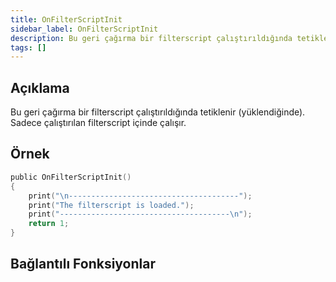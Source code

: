 ```yaml
---
title: OnFilterScriptInit
sidebar_label: OnFilterScriptInit
description: Bu geri çağırma bir filterscript çalıştırıldığında tetiklenir (yüklendiğinde).
tags: []
---
```


## Açıklama

Bu geri çağırma bir filterscript çalıştırıldığında tetiklenir (yüklendiğinde). Sadece çalıştırılan filterscript içinde çalışır.

## Örnek

```c
public OnFilterScriptInit()
{
    print("\n--------------------------------------");
    print("The filterscript is loaded.");
    print("--------------------------------------\n");
    return 1;
}
```

## Bağlantılı Fonksiyonlar
